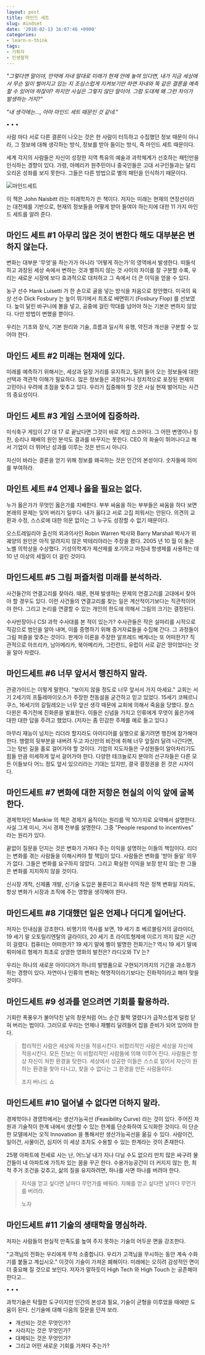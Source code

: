 ```yaml
---
layout: post
title: 마인드 세트
slug: mindset
date: '2010-02-13 16:07:46 +0900'
categories:
- learn-n-think
tags:
- 기획자
- 인생철학
---
```


*"그렇다면 말이야, 만약에 자네 말대로 미래가 현재 안에 놓여 있다면, 내가 지금 세상에서 무슨 일이 벌어지고 있는 지 조심스럽게 지켜보기만 하면 자네와 똑 같은 결론을 예측할 수 있어야 하잖아? 하지만 사실은 그렇지 않단 말이야. 그럼 도대체 왜 그런 차이가 발생하는 거지?"*

*"내 생각에는..., 아마 마인드 세트 때문인 것 같네."*

<div class="spacer">• • •</div>

사람 마다 서로 다른 결론이 나오는 것은 한 사람이 터득하고 수집했던 정보 때문이 아니라, 그 정보에 대해 생각하는 방식, 정보를 받아 들이는 방식, 즉 마인드 세트 때문이다.

세계 각지의 사람들은 자신이 성장한 지역 특유의 예술과 과학체계가 선호하는 패턴만을 인식하는 경향이 있다. 가령, 아메리카 원주민이나 중국인들은 고대 서구인들과는 달리 오리온 성좌를 보지 못한다. 그들은 다른 방법으로 별의 패턴을 인식하기 때문이다.

![마인드세트](http://image.kyobobook.co.kr/images/book/xlarge/300/x9788991204300.jpg)

이 책은 John Naisbitt 라는 미래학자가 쓴 책이다. 저자는 미래는 현재의 연장선이라는 대전제를 기반으로, 현재의 정보들을 어떻게 받아 들여야 하는지에 대한 11 가지 마인드 세트를 알려 준다.

<!--more-->

## 마인드 세트 #1 아무리 많은 것이 변한다 해도 대부분은 변하지 않는다.

변화는 대부분 '무엇'을 하는가가 아니라 '어떻게 하는가'의 영역에서 발생한다. 떠들석하고 과장된 세상 속에서 변하는 것과 별하지 않는 것 사이의 차이를 잘 구분할 수록, 우리는 새로운 시장에 보다 효과적으로 대처하고 그 속에서 더 큰 이익을 얻을 수 있다.

농구 선수 Hank Luisetti 가 한 손으로 골을 넣는 방식을 처음으로 창안했다. 미국의 육상 선수 Dick Fosbury 는 높이 뛰기에서 최초로 배면뛰기 (Fosbury Flop) 를 선보였다. 높이 달린 바구니에 볼을 넣고, 공중에 걸린 막대를 넘어야 하는 기본은 변하지 않았다. 다만 방법이 변했을 뿐이다.

우리는 기초와 장식, 기본 원리와 기술, 흐름과 일시적 유행, 약진과 개선을 구분할 수 있어야 한다.

## 마인드 세트 #2 미래는 현재에 있다.

미래를 예측하기 위해서는, 세상과 일정 거리를 유지하고, 밀려 들어 오는 정보들에 대한 선택과 객관적 이해가 필요하다. 많은 정보들은 과장되거나 정치적으로 포장된 현재의 고민이나 우려에 초점을 맞추고 있다. 우리가 집중해야 할 것은 사실 현재 벌어지는 사건의 중요성이다.

## 마인드 세트 #3 게임 스코어에 집중하라.

미식축구 게임이 27 대 17 로 끝났다면 그것이 바로 게임 스코어다. 그 어떤 변명이나 칭찬, 승리나 패배의 원인 분석도 결과를 바꾸지는 못한다. CEO 의 화술이 뛰어나다고 해서 기업이 더 뛰어난 성과를 이루는 것은 반드시 아니다.

자신이 바라는 결론을 얻기 위해 정보를 왜곡하는 것은 인간의 본성이다. 숫자들에 의미를 부여하라.

## 마인트 세트 #4 언제나 옳을 필요는 없다.

누가 옳은가가 무엇인 옳은가를 지배한다. 부부 싸움을 하는 부부들은 싸움을 하다 보면 본래의 문제는 잊어 버리기 일쑤다. 내가 옳다고 서로 고집 피워서는 안된다. 의견의 교환과 수정, 스스로에 대한 의문 없이는 그 누구도 성장할 수 없기 때문이다.

오스트레일리아 출신의 외과의사인 Robin Warren 박사와 Barry Marshall 박사가 위 궤양의 원인은 아직 알려지지 않은 박테리아라는 주장을 폈다. 2005 년 10 월 이 둘은 노벨 의학상을 수상했다. 기성의학계가 제산제를 포기하고 마침내 항생제를 사용하는 데 10 년 이상의 세월이 더 걸린 것이다.

## 마인드세트 #5 그림 퍼즐처럼 미래를 분석하라.

사건들간의 연결고리를 찾아라. 때론, 현재 발생하는 문제의 연결고리를 고대에서 찾아야 할 경우도 있다. 이런 사건들의 연결고리를 찾는 일은 계산적이기보다는 직관적이어야 한다. 그리고 논리를 연결할 수 있는 개인의 한도에 의해서 그림의 크기는 결정된다.

수사반장이나 CSI 과학 수사대를 본 적이 있는가? 수사관들은 작은 실마리를 시작으로 직감으로 범인을 알아 내며, 이를 증명하기 위해 증거자료들을 수집해 간다. 그 과정들이 그림 퍼즐을 맞추는 것이다. 판게아 이론을 주장한 알프레드 베게너는 또 어떠한가? 직관적으로 아프리카, 남아메리카, 북아메리카, 그린란드, 유럽이 서로 같은 땅이었다는 것을 알아 차렸다.

## 마인드세트 #6 너무 앞서서 행진하지 말라.

관광가이드는 이렇게 말한다. "보이지 않을 정도로 너무 앞서서 가지 마세요." 교회는 서기 2세기의 프톨레마이오스가 주장한 천동설을 굳건하고 믿고 있었다. 15세기 코페르니쿠스, 16세기의 갈릴레오는 너무 앞선 생각 때문에 교회에 의해서 죽음을 당했다. 찰스 다윈은 죽기전에 진화론을 발표한다. 이들은 신념을 가지고 인류에게 무엇이 옳은가에 대한 대한 답을 주려고 했었다. (저자는 좀 민감한 주제를 예로 들고 있다.)

아무리 재능이 넘치는 리더라 할지라도 아이디어를 실행으로 옮기려면 행진에 참가해야 한다. 행렬의 뒷부분을 내버려 두고 자신만의 비전에 취해 너무 앞질러 달려 나간다면, 그는 텅빈 길을 홀로 걸어가야 할 것이다. 기업의 지도자들은 구성원들이 알아차리기도 힘들 만큼 미세하게 앞서 걸어가야 한다. 다양한 테크놀로지 분야의 선구자들은 다른 모든 이들보다 어느 정도 앞서 있으리라는 기대는 있지만, 결국 결정권을 쥔 것은 시자이다.

## 마인드세트 #7 변화에 대한 저항은 현실의 이익 앞에 굴복한다.

경제학자인 Mankiw 의 책은 경제가 움직이는 원리를 딱 10가지로 요약해서 설명한다. 사실 그게 미시, 거시 경제 전부를 설명한다. 그중 "People respond to incentives" 라는 원리가 있다.

끝없이 질문을 던지는 것은 변화가 가져다 주는 이익을 설명하는 이들의 책임이다. 리더는 변화를 겪는 사람들을 이해시켜야 할 책임이 있다. 사람들은 변화를 '받아 들일' 의무가 없다. 그들은 변화를 요구하지 않았다. 그리고 확실한 이익을 보장 받지 않는 한 그들은 변화를 지지하지 않을 것이다.

신시장 개척, 신제품 개발, 신기술 도입은 물론이고 회사내의 작은 정책 변화일 지라도, 항상 변화가 시장과 조직에 주는 영향을 생각해야 한다.

## 마인드세트 #8 기대했던 일은 언제나 더디게 일어난다.

저자는 인내심을 강조한다. 비행기의 역사를 보면, 19 세기 초 베르블링거의 글라이더, 19 세기 말 오토릴리엔탈의 글라이더, 20 세기 초 라이트형제에 이르기 까지 많은 시간이 걸렸다. 컴퓨터는 어떠한가? 19 세기 말에 벨이 발명한 전화기는? 역시 19 세기 말에 뤼미에르 형제가 최초로 상영한 영화의 발전은? 라디오와 TV 는?

우리는 하나의 새로운 아이디어가 하나의 발명품으로 구현되기까지의 기간을 과소평가하는 경향이 있다. 자연이나 인류의 변화는 혁명적이라기보다는 진화적이라고 해야 맞을 것이다.

## 마인드세트 #9 성과를 얻으려면 기회를 활용하라.

기회란 폭풍우가 불어닥친 날의 창문처럼 어느 순간 활짝 열렸다가 급작스럽게 덜컹 닫혀 버리는 법이다. 그러므로 우리는 언제나 재빨리 달려들어 잡을 준비가 되어 있어야 한다.

> 합리적인 사람은 세상에 자신을 적응시킨다. 비합리적인 사람은 세상을 자신에 적응시킨다. 모든 진보는 이 비합리적인 사람들에 의해 이루어 진다. 사람들은 항상 자신이 처한 환경을 탓한다. 세상에서 성공한 이들은 스스로 일어서 자신이 원하는 환경을 찾아 다니고, 찾을 수 없다는 그 환경을 만든 사람들이다.
> <footer>조지 버나드 쇼</footer>

## 마인드세트 #10 덜어낼 수 없다면 더하지 말라.

경제학이나 경영학에서는 생산가능곡선 (Feasibility Curve) 라는 것이 있다. 주어진 자원과 기술적이 한계 내에서 생산할 수 있는 한계를 단순화하여 도식화한 것이다. 이 단순한 모델에서는 오직 Innovation 을 통해서만 생산가능곡선을 옮길 수 있다. 사람이건, 일이건, 사물이건, 심지어 이 세상 조차도 수용할 수 있는 한계라는 것이 존재한다.

25평 아파트에 전세로 사는 난, 어느날 내가 지나 다닐 수도 없으리 만치 많은 싸구려 물건들이 내 아파트에 가득차 있는 꿈을 꾸곤 한다. 수용가능공간이 더 커지지 않는 한, 최적 주거 조건을 갖추고, 삶의 질을 유지하려면, 하나를 사면 하나를 버려야 한다.

> 지식을 얻고 싶다면 날마다 무언가를 배워라. 지혜를 얻고 싶다면 날마다 무언가를 버려라.
> <footer>노자</footer>

## 마인드세트 #11 기술의 생태학을 명심하라.

저자는 사람들의 현실적 만족도를 높여 주지 못하는 기술의 어두운 면을 강조한다.

"고객님의 전화는 우리에게 무척 소중합니다. 우리가 고객님을 무시하는 동안 계속 수화기를 붙들고 계십시오." 이것이 기술이 가져온 폐해이다. 미래에는 오히려 감성적인 면이 더 중요해 질 것으로 보인다. 저자가 말하듯이 High Tech 와 High Touch 는 공존해야 한다고...

<div class="spacer">• • •</div>

과학기술은 탁월한 도구이지만 인간의 본성과 필요, 기술이 균형을 이루었을 때에만 도움이 된다. 신기술에 대해 다음의 질문을 던져 보라.

- 개선되는 것은 무엇인가?
- 사라지는 것은 무엇인가?
- 대체되는 것은 무엇인가?
- 그리고 어떤 새로운 기회를 가져다 주는가?
